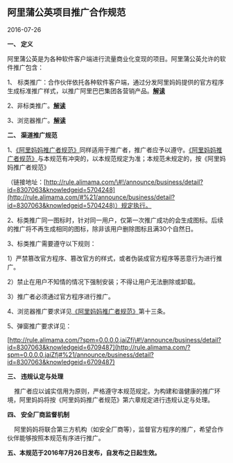 ## 阿里蒲公英项目推广合作规范

2016-07-26

**一、 定义**

阿里蒲公英是为各种软件客户端进行流量商业化变现的项目。阿里蒲公英允许的软件推广包含：

1、 标类推广：合作伙伴依托各种软件客户端，通过分发阿里妈妈提供的官方程序生成标准推广样式，以推广阿里巴巴集团各营销产品。[**解读**](http://rule.alimama.com/?spm=a2320.7388781.a214tr8.22.0gMeF7#%21/announce/business/detail?id=8307063&knowledgeid=13431069)

2、非标类推广。[**解读**](http://rule.alimama.com/?spm=a2320.7388781.a214tr8.22.0gMeF7#%21/announce/business/detail?id=8307063&knowledgeid=13431070)

3、浏览器推广。[**解读**](http://rule.alimama.com/?spm=a2320.7388781.a214tr8.22.0gMeF7#%21/announce/business/detail?id=8307063&knowledgeid=13431071)

**二、 渠道推广规范**

1、[《阿里妈妈推广者规范》](http://rule.alimama.com/?spm=a2320.7388781.a214tr8.22.0gMeF7#%21/announce/business/detail?id=8307063&knowledgeid=5704248)同样适用于推广者，推广者应予以遵守。[《阿里妈妈推广者规范》](http://rule.alimama.com/?spm=a2320.7388781.a214tr8.22.0gMeF7#%21/announce/business/detail?id=8307063&knowledgeid=5704248)与本规范有冲突的，以本规范规定为准；本规范未规定的，按《阿里妈妈推广者规范》

（链接地址：[http://rule.alimama.com/\#!/announce/business/detail?id=8307063&knowledgeid=5704248](http://rule.alimama.com/#%21/announce/business/detail?id=8307063&knowledgeid=5704248)）规定执行。

2、标类推广同一图标时，针对同一用户，仅第一次推广成功的会生成图标。后续的推广将不再生成相同的图标，除非该用户删除图标且满30个自然日。

3、标类推广需要遵守以下规则：

1）严禁篡改官方程序、篡改官方的样式，或者伪装成官方程序等恶意行为进行推广。

2）禁止在用户不知情的情况下强制安装；不得让用户无法删除或卸载。

3）推广者必须通过官方程序进行推广。

4、浏览器推广要求详见[《阿里妈妈推广者规范》](http://rule.alimama.com/?spm=a2320.7388781.a214tr8.22.0gMeF7#%21/announce/business/detail?id=8307063&knowledgeid=5704248)第十三条。

5、弹窗推广要求详见：

[http://rule.alimama.com/?spm=0.0.0.0.jaiZfj\#!/announce/business/detail?id=8307063&knowledgeid=6709487](http://rule.alimama.com/?spm=0.0.0.0.jaiZfj#%21/announce/business/detail?id=8307063&knowledgeid=6709487)

**三、 违规认定与处理**

    推广者应以诚实信用为原则，严格遵守本规范规定。为构建和谐健康的推广环境，阿里妈妈将按《阿里妈妈推广者规范》第六章规定进行违规认定与处理。

**四、 安全厂商监督机制**

    阿里妈妈将联合第三方机构（如安全厂商等），监督官方程序的推广，希望合作伙伴能够按照本规范有序进行推广。

**五、本规范于2016年7月26日发布，自发布之日起生效。**



